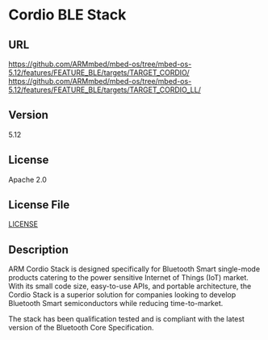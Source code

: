 # Cordio BLE Stack

## URL

https://github.com/ARMmbed/mbed-os/tree/mbed-os-5.12/features/FEATURE_BLE/targets/TARGET_CORDIO/
https://github.com/ARMmbed/mbed-os/tree/mbed-os-5.12/features/FEATURE_BLE/targets/TARGET_CORDIO_LL/

## Version

5.12

## License

Apache 2.0

## License File

[LICENSE](LICENSE)

## Description
ARM Cordio Stack is designed specifically for Bluetooth Smart single-mode
products catering to the power sensitive Internet of Things (IoT) market.
With its small code size, easy-to-use APIs, and portable architecture, the
Cordio Stack is a superior solution for companies looking to develop Bluetooth
Smart semiconductors while reducing time-to-market.

The stack has been qualification tested and is compliant with the latest
version of the Bluetooth Core Specification.
